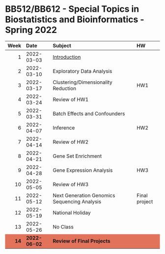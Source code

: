 BB512/BB612 - Special Topics in Biostatistics and Bioinformatics -
Spring 2022
================

<table>
<thead>
<tr>
<th style="text-align:right;">
Week
</th>
<th style="text-align:left;">
Date
</th>
<th style="text-align:left;">
Subject
</th>
<th style="text-align:left;">
HW
</th>
</tr>
</thead>
<tbody>
<tr>
<td style="text-align:right;">
1
</td>
<td style="text-align:left;">
2022-03-03
</td>
<td style="text-align:left;">
<a href="https://github.com/egeulgen/BB512_BB612_21_22K/blob/main/lectures/1.intro.pdf" style="     ">Introduction</a>
</td>
<td style="text-align:left;">
</td>
</tr>
<tr>
<td style="text-align:right;">
2
</td>
<td style="text-align:left;">
2022-03-10
</td>
<td style="text-align:left;">
Exploratory Data Analysis
</td>
<td style="text-align:left;">
</td>
</tr>
<tr>
<td style="text-align:right;">
3
</td>
<td style="text-align:left;">
2022-03-17
</td>
<td style="text-align:left;">
Clustering/Dimensionality Reduction
</td>
<td style="text-align:left;">
HW1
</td>
</tr>
<tr>
<td style="text-align:right;">
4
</td>
<td style="text-align:left;">
2022-03-24
</td>
<td style="text-align:left;">
Review of HW1
</td>
<td style="text-align:left;">
</td>
</tr>
<tr>
<td style="text-align:right;">
5
</td>
<td style="text-align:left;">
2022-03-31
</td>
<td style="text-align:left;">
Batch Effects and Confounders
</td>
<td style="text-align:left;">
</td>
</tr>
<tr>
<td style="text-align:right;">
6
</td>
<td style="text-align:left;">
2022-04-07
</td>
<td style="text-align:left;">
Inference
</td>
<td style="text-align:left;">
HW2
</td>
</tr>
<tr>
<td style="text-align:right;">
7
</td>
<td style="text-align:left;">
2022-04-14
</td>
<td style="text-align:left;">
Review of HW2
</td>
<td style="text-align:left;">
</td>
</tr>
<tr>
<td style="text-align:right;">
8
</td>
<td style="text-align:left;">
2022-04-21
</td>
<td style="text-align:left;">
Gene Set Enrichment
</td>
<td style="text-align:left;">
</td>
</tr>
<tr>
<td style="text-align:right;">
9
</td>
<td style="text-align:left;">
2022-04-28
</td>
<td style="text-align:left;">
Gene Expression Analysis
</td>
<td style="text-align:left;">
HW3
</td>
</tr>
<tr>
<td style="text-align:right;">
10
</td>
<td style="text-align:left;">
2022-05-05
</td>
<td style="text-align:left;">
Review of HW3
</td>
<td style="text-align:left;">
</td>
</tr>
<tr>
<td style="text-align:right;">
11
</td>
<td style="text-align:left;">
2022-05-12
</td>
<td style="text-align:left;">
Next Generation Genomics Sequencing Analysis
</td>
<td style="text-align:left;">
Final project
</td>
</tr>
<tr>
<td style="text-align:right;">
12
</td>
<td style="text-align:left;">
2022-05-19
</td>
<td style="text-align:left;">
National Holiday
</td>
<td style="text-align:left;">
</td>
</tr>
<tr>
<td style="text-align:right;">
13
</td>
<td style="text-align:left;">
2022-05-26
</td>
<td style="text-align:left;">
No Class
</td>
<td style="text-align:left;">
</td>
</tr>
<tr>
<td style="text-align:right;font-weight: bold;background-color: #E2725A !important;">
14
</td>
<td style="text-align:left;font-weight: bold;background-color: #E2725A !important;">
2022-06-02
</td>
<td style="text-align:left;font-weight: bold;background-color: #E2725A !important;">
Review of Final Projects
</td>
<td style="text-align:left;font-weight: bold;background-color: #E2725A !important;">
</td>
</tr>
</tbody>
</table>
